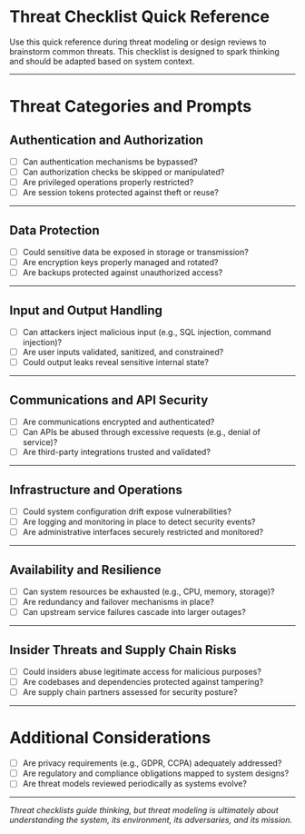 # Threat Checklist Quick Reference

Use this quick reference during threat modeling or design reviews to brainstorm common threats. This checklist is designed to spark thinking and should be adapted based on system context.

---

# Threat Categories and Prompts

## Authentication and Authorization

- [ ] Can authentication mechanisms be bypassed?
- [ ] Can authorization checks be skipped or manipulated?
- [ ] Are privileged operations properly restricted?
- [ ] Are session tokens protected against theft or reuse?

---

## Data Protection

- [ ] Could sensitive data be exposed in storage or transmission?
- [ ] Are encryption keys properly managed and rotated?
- [ ] Are backups protected against unauthorized access?

---

## Input and Output Handling

- [ ] Can attackers inject malicious input (e.g., SQL injection, command injection)?
- [ ] Are user inputs validated, sanitized, and constrained?
- [ ] Could output leaks reveal sensitive internal state?

---

## Communications and API Security

- [ ] Are communications encrypted and authenticated?
- [ ] Can APIs be abused through excessive requests (e.g., denial of service)?
- [ ] Are third-party integrations trusted and validated?

---

## Infrastructure and Operations

- [ ] Could system configuration drift expose vulnerabilities?
- [ ] Are logging and monitoring in place to detect security events?
- [ ] Are administrative interfaces securely restricted and monitored?

---

## Availability and Resilience

- [ ] Can system resources be exhausted (e.g., CPU, memory, storage)?
- [ ] Are redundancy and failover mechanisms in place?
- [ ] Can upstream service failures cascade into larger outages?

---

## Insider Threats and Supply Chain Risks

- [ ] Could insiders abuse legitimate access for malicious purposes?
- [ ] Are codebases and dependencies protected against tampering?
- [ ] Are supply chain partners assessed for security posture?

---

# Additional Considerations

- [ ] Are privacy requirements (e.g., GDPR, CCPA) adequately addressed?
- [ ] Are regulatory and compliance obligations mapped to system designs?
- [ ] Are threat models reviewed periodically as systems evolve?

---

*Threat checklists guide thinking, but threat modeling is ultimately about understanding the system, its environment, its adversaries, and its mission.*

